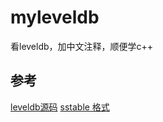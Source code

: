 # myleveldb

看leveldb，加中文注释，顺便学c++

## 参考

[leveldb源码](https://github.com/google/leveldb)
[sstable 格式](https://www.cnblogs.com/cobbliu/p/6194072.html)
